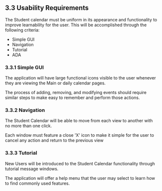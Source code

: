 ## 3.3 Usability Requirements

The Student calendar must be uniform in its appearance and functionality to improve learnability for the user. This will be accomplished through the following criteria:

* Simple GUI
* Navigation
* Tutorial
* ADA

### 3.3.1 Simple GUI

The application will have large functional icons visible to the user whenever they are viewing the Main or daily calendar pages.

The process of adding, removing, and modifying events should require similar steps to make easy to remember and perform those actions.

### 3.3.2 Navigation

The Student Calendar will be able to move from each view to another with no more than one click.

Each window must feature a close 'X' icon to make it simple for the user to cancel any action and return to the previous view

### 3.3.3 Tutorial

New Users will be introduced to the Student Calendar functionality through tutorial message windows.

The application will offer a help menu that the user may select to learn how to find commonly used features.

